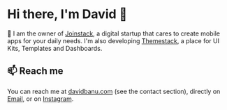 # Hi there, I'm David 👋


🔭 I am the owner of [Joinstack](https://joinstack.github.io), a digital startup that cares to create mobile apps for your daily needs. I'm also developing [Themestack](https://themestack.github.io), a place for UI Kits, Templates and Dashboards.


## 📫 Reach me

You can reach me at [davidbanu.com](https://davidbanu.github.io) (see the contact section), directly on  [Email](mailto:banudavidcip@gmail.com?subject=[Hello!]%20Source%20Han%20Sans), or on [Instagram](https://www.instagram.com/davidbanu_/). 
